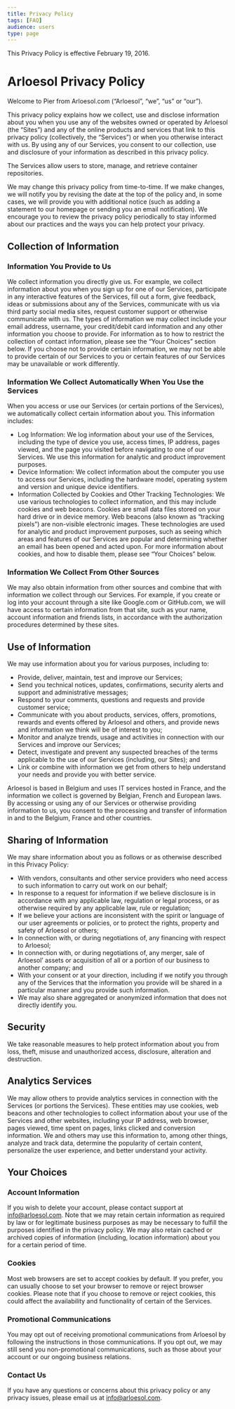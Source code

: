 ```yaml
---
title: Privacy Policy
tags: [FAQ]
audience: users
type: page
---
```


This Privacy Policy is effective February 19, 2016.

# Arloesol Privacy Policy

Welcome to Pier from Arloesol.com (“Arloesol”, “we”, “us” or “our”).

This privacy policy explains how we collect, use and disclose information about you when you use any of the websites owned or operated by Arloesol (the “Sites”) and any of the online products and services that link to this privacy policy (collectively, the “Services”) or when you otherwise interact with us. By using any of our Services, you consent to our collection, use and disclosure of your information as described in this privacy policy.

The Services allow users to store, manage, and retrieve container repositories.

We may change this privacy policy from time-to-time. If we make changes, we will notify you by revising the date at the top of the policy and, in some cases, we will provide you with additional notice (such as adding a statement to our homepage or sending you an email notification). We encourage you to review the privacy policy periodically to stay informed about our practices and the ways you can help protect your privacy.

## Collection of Information

### Information You Provide to Us
We collect information you directly give us. For example, we collect information about you when you sign up for one of our Services, participate in any interactive features of the Services, fill out a form, give feedback, ideas or submissions about any of the Services, communicate with us via third party social media sites, request customer support or otherwise communicate with us. The types of information we may collect include your email address, username, your credit/debit card information and any other information you choose to provide. For information as to how to restrict the collection of contact information, please see the “Your Choices” section below. If you choose not to provide certain information, we may not be able to provide certain of our Services to you or certain features of our Services may be unavailable or work differently.

### Information We Collect Automatically When You Use the Services
When you access or use our Services (or certain portions of the Services), we automatically collect certain information about you. This information includes:

* Log Information: We log information about your use of the Services, including the type of device you use, access times, IP address, pages viewed, and the page you visited before navigating to one of our Services. We use this information for analytic and product improvement purposes.
* Device Information: We collect information about the computer you use to access our Services, including the hardware model, operating system and version and unique device identifiers.
* Information Collected by Cookies and Other Tracking Technologies: We use various technologies to collect information, and this may include cookies and web beacons. Cookies are small data files stored on your hard drive or in device memory. Web beacons (also known as “tracking pixels”) are non-visible electronic images. These technologies are used for analytic and product improvement purposes, such as seeing which areas and features of our Services are popular and determining whether an email has been opened and acted upon. For more information about cookies, and how to disable them, please see “Your Choices” below.

### Information We Collect From Other Sources
We may also obtain information from other sources and combine that with information we collect through our Services. For example, if you create or log into your account through a site like Google.com or GitHub.com, we will have access to certain information from that site, such as your name, account information and friends lists, in accordance with the authorization procedures determined by these sites.

## Use of Information
We may use information about you for various purposes, including to:

* Provide, deliver, maintain, test and improve our Services;
* Send you technical notices, updates, confirmations, security alerts and support and administrative messages;
* Respond to your comments, questions and requests and provide customer service;
* Communicate with you about products, services, offers, promotions, rewards and events offered by Arloesol and others, and provide news and information we think will be of interest to you;
* Monitor and analyze trends, usage and activities in connection with our Services and improve our Services;
* Detect, investigate and prevent any suspected breaches of the terms applicable to the use of our Services (including, our Sites); and
* Link or combine with information we get from others to help understand your needs and provide you with better service.

Arloesol is based in Belgium and uses IT services hosted in France, and the information we collect is governed by Belgian, French and European laws. By accessing or using any of our Services or otherwise providing information to us, you consent to the processing and transfer of information in and to the Belgium, France and other countries.

## Sharing of Information

We may share information about you as follows or as otherwise described in this Privacy Policy:

* With vendors, consultants and other service providers who need access to such information to carry out work on our behalf;
* In response to a request for information if we believe disclosure is in accordance with any applicable law, regulation or legal process, or as otherwise required by any applicable law, rule or regulation;
* If we believe your actions are inconsistent with the spirit or language of our user agreements or policies, or to protect the rights, property and safety of Arloesol or others;
* In connection with, or during negotiations of, any financing with respect to Arloesol;
* In connection with, or during negotiations of, any merger, sale of Arloesol’ assets or acquisition of all or a portion of our business to another company; and
* With your consent or at your direction, including if we notify you through any of the Services that the information you provide will be shared in a particular manner and you provide such information.
* We may also share aggregated or anonymized information that does not directly identify you.

## Security

We take reasonable measures to help protect information about you from loss, theft, misuse and unauthorized access, disclosure, alteration and destruction.

## Analytics Services

We may allow others to provide analytics services in connection with the Services (or portions the Services). These entities may use cookies, web beacons and other technologies to collect information about your use of the Services and other websites, including your IP address, web browser, pages viewed, time spent on pages, links clicked and conversion information. We and others may use this information to, among other things, analyze and track data, determine the popularity of certain content, personalize the user experience, and better understand your activity.

## Your Choices

### Account Information

If you wish to delete your account, please contact support at info@arloesol.com. Note that we may retain certain information as required by law or for legitimate business purposes as may be necessary to fulfill the purposes identified in the privacy policy. We may also retain cached or archived copies of information (including, location information) about you for a certain period of time.

### Cookies

Most web browsers are set to accept cookies by default. If you prefer, you can usually choose to set your browser to remove or reject browser cookies. Please note that if you choose to remove or reject cookies, this could affect the availability and functionality of certain of the Services.

### Promotional Communications

You may opt out of receiving promotional communications from Arloesol by following the instructions in those communications. If you opt out, we may still send you non-promotional communications, such as those about your account or our ongoing business relations.

### Contact Us

If you have any questions or concerns about this privacy policy or any privacy issues, please email us at info@arloesol.com.

[www.arloesol.com]: https://www.arloesol.com
[www.pier.ovh]: https://www.pier.ovh